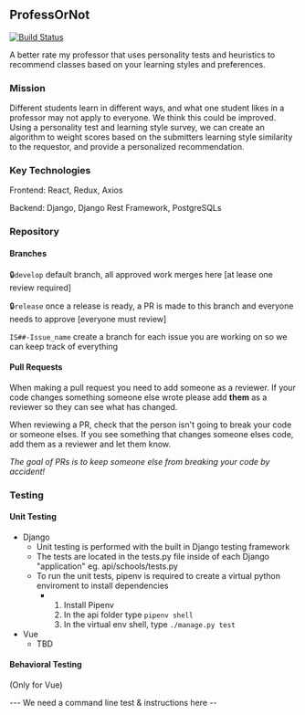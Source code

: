 ## ProfessOrNot
[![Build Status](https://travis-ci.com/SCCapstone/ProfessOrNot.svg?token=pYg6WhKK8Np7sPZkTLzW&branch=develop)](https://travis-ci.com/SCCapstone/ProfessOrNot)

A better rate my professor that uses personality tests and heuristics to recommend classes based on your learning styles and preferences.

### Mission

Different students learn in different ways, and what one student likes in a professor may not apply to everyone. We think this could be improved. Using a personality test and learning style survey, we can create an algorithm to weight scores based on the submitters learning style similarity to the requestor, and provide a personalized recommendation.

### Key Technologies

Frontend: React, Redux, Axios

Backend: Django, Django Rest Framework, PostgreSQLs

### Repository

#### Branches

:lock:`develop` default branch, all approved work merges here [at lease one review required]

:lock:`release` once a release is ready, a PR is made to this branch and everyone needs to approve [everyone must review]

`IS##-Issue_name` create a branch for each issue you are working on so we can keep track of everything

#### Pull Requests

When making a pull request you need to add someone as a reviewer. If your code changes something someone else wrote please add **them** as a reviewer so they can see what has changed. 

When reviewing a PR, check that the person isn't going to break your code or someone elses. If you see something that changes someone elses code, add them as a reviewer and let them know.

*The goal of PRs is to keep someone else from breaking your code by accident!*

### Testing

#### Unit Testing

* Django
  * Unit testing is performed with the built in Django testing framework
  * The tests are located in the tests.py file inside of each Django "application" eg. api/schools/tests.py
  * To run the unit tests, pipenv is required to create a virtual python enviroment to install dependencies
    * 1. Install Pipenv
      2. In the api folder type `pipenv shell`
      3. In the virtual env shell, type `./manage.py test`
* Vue
  * TBD

#### Behavioral Testing

(Only for Vue)

--- We need a command line test & instructions here --

